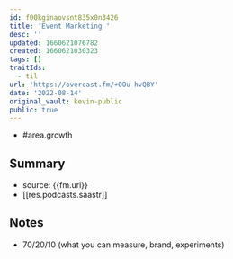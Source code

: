 ```yaml
---
id: f00kginaovsnt835x0n3426
title: 'Event Marketing '
desc: ''
updated: 1660621076782
created: 1660621030323
tags: []
traitIds:
  - til
url: 'https://overcast.fm/+OOu-hvQBY'
date: '2022-08-14'
original_vault: kevin-public
public: true
---
```

- #area.growth

## Summary
- source:  {{fm.url}}
- [[res.podcasts.saastr]]

## Notes
- 70/20/10 (what you can measure, brand, experiments)
